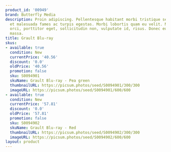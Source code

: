 ```yaml
---
product_id: '00949'
brand: Butterfly Media
description: Proin adipiscing. Pellentesque habitant morbi tristique senectus et netus
  et malesuada fames ac turpis egestas. Morbi lobortis quam eu velit. Nullam mauris
  orci, porttitor eget, sollicitudin non, vulputate id, risus. Donec euismod vestibulum
  massa.
title: Grault Blu-ray
skus:
- available: true
  condition: New
  currentPrice: '40.56'
  discount: '0.0'
  oldPrice: '40.56'
  promotion: false
  sku: S0094901
  skuName: Grault Blu-ray - Pea green
  thumbnailURL: https://picsum.photos/seed/S0094901/300/300
  imageURL: https://picsum.photos/seed/S0094901/600/600
- available: true
  condition: New
  currentPrice: '57.81'
  discount: '0.0'
  oldPrice: '57.81'
  promotion: false
  sku: S0094902
  skuName: Grault Blu-ray - Red
  thumbnailURL: https://picsum.photos/seed/S0094902/300/300
  imageURL: https://picsum.photos/seed/S0094902/600/600
layout: product
---
```

